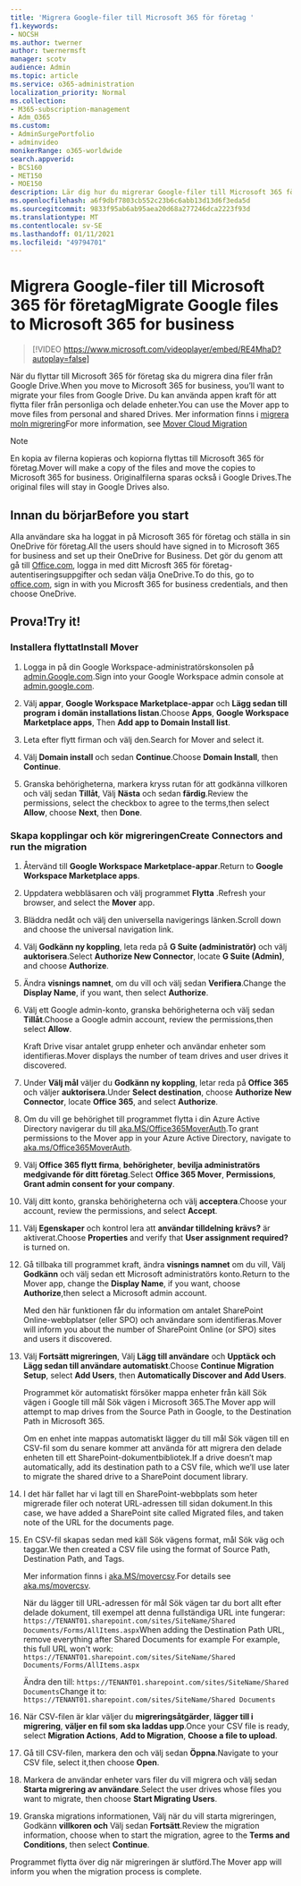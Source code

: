 ```yaml
---
title: 'Migrera Google-filer till Microsoft 365 för företag '
f1.keywords:
- NOCSH
ms.author: twerner
author: twernermsft
manager: scotv
audience: Admin
ms.topic: article
ms.service: o365-administration
localization_priority: Normal
ms.collection:
- M365-subscription-management
- Adm_O365
ms.custom:
- AdminSurgePortfolio
- adminvideo
monikerRange: o365-worldwide
search.appverid:
- BCS160
- MET150
- MOE150
description: Lär dig hur du migrerar Google-filer till Microsoft 365 för företag med flytt firman.
ms.openlocfilehash: a6f9dbf7803cb552c23b6c6abb13d13d6f3eda5d
ms.sourcegitcommit: 9833f95ab6ab95aea20d68a277246dca2223f93d
ms.translationtype: MT
ms.contentlocale: sv-SE
ms.lasthandoff: 01/11/2021
ms.locfileid: "49794701"
---
```

# <a name="migrate-google-files-to-microsoft-365-for-business"></a><span data-ttu-id="af55b-103">Migrera Google-filer till Microsoft 365 för företag</span><span class="sxs-lookup"><span data-stu-id="af55b-103">Migrate Google files to Microsoft 365 for business</span></span> 

> [!VIDEO https://www.microsoft.com/videoplayer/embed/RE4MhaD?autoplay=false]

<span data-ttu-id="af55b-104">När du flyttar till Microsoft 365 för företag ska du migrera dina filer från Google Drive.</span><span class="sxs-lookup"><span data-stu-id="af55b-104">When you move to Microsoft 365 for business, you’ll want to migrate your files from Google Drive.</span></span> <span data-ttu-id="af55b-105">Du kan använda appen kraft för att flytta filer från personliga och delade enheter.</span><span class="sxs-lookup"><span data-stu-id="af55b-105">You can use the Mover app to move files from personal and shared Drives.</span></span> <span data-ttu-id="af55b-106">Mer information finns i [migrera moln migrering](https://docs.microsoft.com/sharepointmigration/mover-plan-migration)</span><span class="sxs-lookup"><span data-stu-id="af55b-106">For more information, see [Mover Cloud Migration](https://docs.microsoft.com/sharepointmigration/mover-plan-migration)</span></span>

> [!NOTE]
> <span data-ttu-id="af55b-107">En kopia av filerna kopieras och kopiorna flyttas till Microsoft 365 för företag.</span><span class="sxs-lookup"><span data-stu-id="af55b-107">Mover will make a copy of the files and move the copies to Microsoft 365 for business.</span></span> <span data-ttu-id="af55b-108">Originalfilerna sparas också i Google Drives.</span><span class="sxs-lookup"><span data-stu-id="af55b-108">The original files will stay in Google Drives also.</span></span>

## <a name="before-you-start"></a><span data-ttu-id="af55b-109">Innan du börjar</span><span class="sxs-lookup"><span data-stu-id="af55b-109">Before you start</span></span>

<span data-ttu-id="af55b-110">Alla användare ska ha loggat in på Microsoft 365 för företag och ställa in sin OneDrive för företag.</span><span class="sxs-lookup"><span data-stu-id="af55b-110">All the users should have signed in to Microsoft 365 for business and set up their OneDrive for Business.</span></span> <span data-ttu-id="af55b-111">Det gör du genom att gå till [Office.com](https://office.com), logga in med ditt Microsft 365 för företag-autentiseringsuppgifter och sedan välja OneDrive.</span><span class="sxs-lookup"><span data-stu-id="af55b-111">To do this, go to [office.com](https://office.com), sign in with you Microsft 365 for business credentials, and then choose OneDrive.</span></span>

## <a name="try-it"></a><span data-ttu-id="af55b-112">Prova!</span><span class="sxs-lookup"><span data-stu-id="af55b-112">Try it!</span></span>

### <a name="install-mover"></a><span data-ttu-id="af55b-113">Installera flyttat</span><span class="sxs-lookup"><span data-stu-id="af55b-113">Install Mover</span></span>

1. <span data-ttu-id="af55b-114">Logga in på din Google Workspace-administratörskonsolen på [admin.Google.com](https://admin.google.com).</span><span class="sxs-lookup"><span data-stu-id="af55b-114">Sign into your Google Workspace admin console at [admin.google.com](https://admin.google.com).</span></span>

1. <span data-ttu-id="af55b-115">Välj **appar**, **Google Workspace Marketplace-appar** och **Lägg sedan till program i domän installations listan**.</span><span class="sxs-lookup"><span data-stu-id="af55b-115">Choose **Apps**, **Google Workspace Marketplace apps**, Then **Add app to Domain Install list**.</span></span>

1. <span data-ttu-id="af55b-116">Leta efter flytt firman och välj den.</span><span class="sxs-lookup"><span data-stu-id="af55b-116">Search for Mover and select it.</span></span>

1. <span data-ttu-id="af55b-117">Välj **Domain install** och sedan **Continue**.</span><span class="sxs-lookup"><span data-stu-id="af55b-117">Choose **Domain Install**, then **Continue**.</span></span>

1. <span data-ttu-id="af55b-118">Granska behörigheterna, markera kryss rutan för att godkänna villkoren och välj sedan **Tillåt**, Välj **Nästa** och sedan **färdig**.</span><span class="sxs-lookup"><span data-stu-id="af55b-118">Review the permissions, select the checkbox to agree to the terms,then select **Allow**, choose **Next**, then **Done**.</span></span>

### <a name="create-connectors-and-run-the-migration"></a><span data-ttu-id="af55b-119">Skapa kopplingar och kör migreringen</span><span class="sxs-lookup"><span data-stu-id="af55b-119">Create Connectors and run the migration</span></span>

1. <span data-ttu-id="af55b-120">Återvänd till **Google Workspace Marketplace-appar**.</span><span class="sxs-lookup"><span data-stu-id="af55b-120">Return to **Google Workspace Marketplace apps**.</span></span>
1. <span data-ttu-id="af55b-121">Uppdatera webbläsaren och välj programmet **Flytta** .</span><span class="sxs-lookup"><span data-stu-id="af55b-121">Refresh your browser, and select the **Mover** app.</span></span>
1. <span data-ttu-id="af55b-122">Bläddra nedåt och välj den universella navigerings länken.</span><span class="sxs-lookup"><span data-stu-id="af55b-122">Scroll down and choose the universal navigation link.</span></span>
1. <span data-ttu-id="af55b-123">Välj **Godkänn ny koppling**, leta reda på **G Suite (administratör)** och välj **auktorisera**.</span><span class="sxs-lookup"><span data-stu-id="af55b-123">Select **Authorize New Connector**, locate **G Suite (Admin)**, and choose **Authorize**.</span></span>
1. <span data-ttu-id="af55b-124">Ändra **visnings namnet**, om du vill och välj sedan **Verifiera**.</span><span class="sxs-lookup"><span data-stu-id="af55b-124">Change the **Display Name**, if you want, then select **Authorize**.</span></span>
1. <span data-ttu-id="af55b-125">Välj ett Google admin-konto, granska behörigheterna och välj sedan **Tillåt**.</span><span class="sxs-lookup"><span data-stu-id="af55b-125">Choose a Google admin account, review the permissions,then select **Allow**.</span></span>

    <span data-ttu-id="af55b-126">Kraft Drive visar antalet grupp enheter och användar enheter som identifieras.</span><span class="sxs-lookup"><span data-stu-id="af55b-126">Mover displays the number of team drives and user drives it discovered.</span></span> 

1. <span data-ttu-id="af55b-127">Under **Välj mål** väljer du **Godkänn ny koppling**, letar reda på **Office 365** och väljer **auktorisera**.</span><span class="sxs-lookup"><span data-stu-id="af55b-127">Under **Select destination**, choose **Authorize New Connector**, locate **Office 365**, and select **Authorize**.</span></span>
1. <span data-ttu-id="af55b-128">Om du vill ge behörighet till programmet flytta i din Azure Active Directory navigerar du till [aka.MS/Office365MoverAuth](https://aka.ms/Office365MoverAuth).</span><span class="sxs-lookup"><span data-stu-id="af55b-128">To grant permissions to the Mover app in your Azure Active Directory, navigate to [aka.ms/Office365MoverAuth](https://aka.ms/Office365MoverAuth).</span></span>
1. <span data-ttu-id="af55b-129">Välj **Office 365 flytt firma**, **behörigheter**, **bevilja administratörs medgivande för ditt företag**.</span><span class="sxs-lookup"><span data-stu-id="af55b-129">Select **Office 365 Mover**, **Permissions**, **Grant admin consent for your company**.</span></span>
1. <span data-ttu-id="af55b-130">Välj ditt konto, granska behörigheterna och välj **acceptera**.</span><span class="sxs-lookup"><span data-stu-id="af55b-130">Choose your account, review the permissions, and select **Accept**.</span></span>
1. <span data-ttu-id="af55b-131">Välj **Egenskaper** och kontrol lera att **användar tilldelning krävs?** är aktiverat.</span><span class="sxs-lookup"><span data-stu-id="af55b-131">Choose **Properties** and verify that **User assignment required?** is turned on.</span></span>
1. <span data-ttu-id="af55b-132">Gå tillbaka till programmet kraft, ändra **visnings namnet** om du vill, Välj **Godkänn** och välj sedan ett Microsoft administratörs konto.</span><span class="sxs-lookup"><span data-stu-id="af55b-132">Return to the Mover app, change the **Display Name**, if you want, choose **Authorize**,then select a Microsoft admin account.</span></span>

    <span data-ttu-id="af55b-133">Med den här funktionen får du information om antalet SharePoint Online-webbplatser (eller SPO) och användare som identifieras.</span><span class="sxs-lookup"><span data-stu-id="af55b-133">Mover will inform you about the number of SharePoint Online (or SPO) sites and users it discovered.</span></span>
1. <span data-ttu-id="af55b-134">Välj **Fortsätt migreringen**, Välj **Lägg till användare** och **Upptäck och Lägg sedan till användare automatiskt**.</span><span class="sxs-lookup"><span data-stu-id="af55b-134">Choose **Continue Migration Setup**, select **Add Users**, then **Automatically Discover and Add Users**.</span></span>

    <span data-ttu-id="af55b-135">Programmet kör automatiskt försöker mappa enheter från käll Sök vägen i Google till mål Sök vägen i Microsoft 365.</span><span class="sxs-lookup"><span data-stu-id="af55b-135">The Mover app will attempt to map drives from the Source Path in Google, to the Destination Path in Microsoft 365.</span></span> 

    <span data-ttu-id="af55b-136">Om en enhet inte mappas automatiskt lägger du till mål Sök vägen till en CSV-fil som du senare kommer att använda för att migrera den delade enheten till ett SharePoint-dokumentbibliotek.</span><span class="sxs-lookup"><span data-stu-id="af55b-136">If a drive doesn’t map automatically, add its destination path to a CSV file, which we’ll use later to migrate the shared drive to a SharePoint document library.</span></span> 

1. <span data-ttu-id="af55b-137">I det här fallet har vi lagt till en SharePoint-webbplats som heter migrerade filer och noterat URL-adressen till sidan dokument.</span><span class="sxs-lookup"><span data-stu-id="af55b-137">In this case, we have added a SharePoint site called Migrated files, and taken note of the URL for the documents page.</span></span> 
1. <span data-ttu-id="af55b-138">En CSV-fil skapas sedan med käll Sök vägens format, mål Sök väg och taggar.</span><span class="sxs-lookup"><span data-stu-id="af55b-138">We then created a CSV file using the format of Source Path, Destination Path, and Tags.</span></span> 

    <span data-ttu-id="af55b-139">Mer information finns i [aka.MS/movercsv](https://docs.microsoft.com/sharepointmigration/mover-create-migration-csv).</span><span class="sxs-lookup"><span data-stu-id="af55b-139">For details see [aka.ms/movercsv](https://docs.microsoft.com/sharepointmigration/mover-create-migration-csv).</span></span>

    <span data-ttu-id="af55b-140">När du lägger till URL-adressen för mål Sök vägen tar du bort allt efter delade dokument, till exempel att denna fullständiga URL inte fungerar: `https://TENANT01.sharepoint.com/sites/SiteName/Shared Documents/Forms/AllItems.aspx`</span><span class="sxs-lookup"><span data-stu-id="af55b-140">When adding the Destination Path URL, remove everything after Shared Documents for example For example, this full URL won't work: `https://TENANT01.sharepoint.com/sites/SiteName/Shared Documents/Forms/AllItems.aspx`</span></span>

    <span data-ttu-id="af55b-141">Ändra den till: `https://TENANT01.sharepoint.com/sites/SiteName/Shared Documents`</span><span class="sxs-lookup"><span data-stu-id="af55b-141">Change it to: `https://TENANT01.sharepoint.com/sites/SiteName/Shared Documents`</span></span>

1. <span data-ttu-id="af55b-142">När CSV-filen är klar väljer du **migreringsåtgärder**, **lägger till i migrering**, **väljer en fil som ska laddas upp**.</span><span class="sxs-lookup"><span data-stu-id="af55b-142">Once your CSV file is ready, select **Migration Actions**, **Add to Migration**, **Choose a file to upload**.</span></span>
1. <span data-ttu-id="af55b-143">Gå till CSV-filen, markera den och välj sedan **Öppna**.</span><span class="sxs-lookup"><span data-stu-id="af55b-143">Navigate to your CSV file, select it,then choose **Open**.</span></span>
1. <span data-ttu-id="af55b-144">Markera de användar enheter vars filer du vill migrera och välj sedan **Starta migrering av användare**.</span><span class="sxs-lookup"><span data-stu-id="af55b-144">Select the user drives whose files you want to migrate, then choose **Start Migrating Users**.</span></span>
1. <span data-ttu-id="af55b-145">Granska migrations informationen, Välj när du vill starta migreringen, Godkänn **villkoren och** Välj sedan **Fortsätt**.</span><span class="sxs-lookup"><span data-stu-id="af55b-145">Review the migration information, choose when to start the migration, agree to the **Terms and Conditions**, then select **Continue**.</span></span>

<span data-ttu-id="af55b-146">Programmet flytta över dig när migreringen är slutförd.</span><span class="sxs-lookup"><span data-stu-id="af55b-146">The Mover app will inform you when the migration process is complete.</span></span>